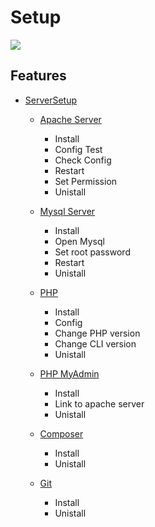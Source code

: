# Setup

![](https://png.pngtree.com/png-vector/20191101/ourmid/pngtree-gear-and-settings-vector-icon-png-image_1930105.jpg)

## Features

- [ServerSetup](https://github.com/abbackend/setup/blob/main/ServerSetup.md)
	- [Apache Server](https://github.com/abbackend/setup/blob/main/ServerSetup.md#apache-server)
		- Install
		- Config Test
		- Check Config
		- Restart
		- Set Permission
		- Unistall

	-  [Mysql Server](https://github.com/abbackend/setup/blob/main/ServerSetup.md#mysql-server)
		- Install
		- Open Mysql
		- Set root password
		- Restart
		- Unistall

	-  [PHP](https://github.com/abbackend/setup/blob/main/ServerSetup.md#php)
		-  Install
		- Config
		- Change PHP version
		- Change CLI version
		- Unistall

	-  [PHP MyAdmin](https://github.com/abbackend/setup/blob/main/ServerSetup.md#php-myadmin)
		- Install
		- Link to apache server
		- Unistall

	- [Composer](https://github.com/abbackend/setup/blob/main/ServerSetup.md#composer)
		- Install
		- Unistall

	- [Git](https://github.com/abbackend/setup/blob/main/ServerSetup.md#git)
		- Install
		- Unistall
